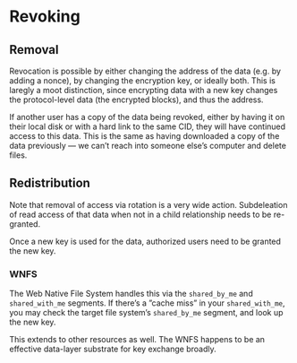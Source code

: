 # Revoking

## Removal

Revocation is possible by either changing the address of the data \(e.g. by adding a nonce\), by changing the encryption key, or ideally both. This is laregly a moot distinction, since encrypting data with a new key changes the protocol-level data \(the encrypted blocks\), and thus the address.

If another user has a copy of the data being revoked, either by having it on their local disk or with a hard link to the same CID, they will have continued access to this data. This is the same as having downloaded a copy of the data previously — we can’t reach into someone else’s computer and delete files.

## Redistribution

Note that removal of access via rotation is a very wide action. Subdeleation of read access of that data when not in a child relationship needs to be re-granted.

Once a new key is used for the data, authorized users need to be granted the new key.

### WNFS

The Web Native File System handles this via the `shared_by_me` and `shared_with_me` segments. If there’s a ”cache miss” in your `shared_with_me`, you may check the target file system’s `shared_by_me` segment, and look up the new key.

This extends to other resources as well. The WNFS happens to be an effective data-layer substrate for key exchange broadly.

